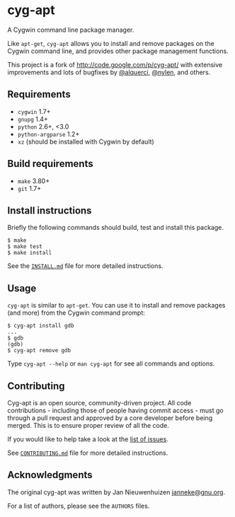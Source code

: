 cyg-apt
=======

A Cygwin command line package manager.

Like `apt-get`, `cyg-apt` allows you to install and remove packages on the Cygwin command line, and provides other package management functions.

This project is a fork of http://code.google.com/p/cyg-apt/ with extensive improvements and lots of bugfixes by [@alquerci](https://github.com/alquerci), [@nylen](https://github.com/nylen), and others.

Requirements
------------

* `cygwin` 1.7+
* `gnupg` 1.4+
* `python` 2.6+, &lt;3.0
* `python-argparse` 1.2+
* `xz` (should be installed with Cygwin by default)


Build requirements
------------------

* `make` 3.80+
* `git` 1.7+


Install instructions
--------------------

Briefly the following commands should build, test and install this package.

    $ make
    $ make test
    $ make install

See the [`INSTALL.md`](INSTALL.md) file for more detailed instructions.


Usage
-----

`cyg-apt` is similar to `apt-get`.  You can use it to install and remove packages (and more) from the Cygwin command prompt:

    $ cyg-apt install gdb
    ...
    $ gdb
    (gdb)
    $ cyg-apt remove gdb

Type `cyg-apt --help` or `man cyg-apt` for see all commands and options.


Contributing
------------

Cyg-apt is an open source, community-driven project. All code contributions - including those of people having commit access - must go through a pull request and approved by a core developer before being merged. This is to ensure proper review of all the code.

If you would like to help take a look at the [list of issues](https://github.com/nylen/cyg-apt/issues).

See [`CONTRIBUTING.md`](CONTRIBUTING.md) file for more detailed instructions.


Acknowledgments
---------------

The original cyg-apt was written by Jan Nieuwenhuizen <janneke@gnu.org>.

For a list of authors, please see the `AUTHORS` files.
